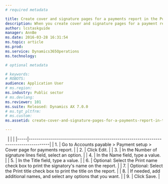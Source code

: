 ```yaml
---
# required metadata

title: Create cover and signature pages for a payments report in the Public sector
description: When you create cover and signature pages for a payment report, you can specify what information should appear. This includes, for example, the names and titles of the people who should approve the proposed payments. This procedure was created using the PSUS demo company data in the public sector partition.
author: lcstaskguide
manager: AnnBe
ms.date: 2016-03-28 16:31:54
ms.topic: article
ms.prod: 
ms.service: Dynamics365Operations
ms.technology: 

# optional metadata

# keywords: 
# ROBOTS: 
audience: Application User
# ms.region: 
ms.industry: Public sector
# ms.devlang: 
ms.reviewer: 101
ms.suite: Released: Dynamics AX 7.0.0
# ms.tgt_pltfrm: 
# ms.custom: 
ms.assetid: create-cover-and-signature-pages-for-a-payments-report-in-the-public-sector

---
```


 
|     |                                                                                        |
|-----|----------------------------------------------------------------------------------------|
| 1.  | Go to Accounts payable &gt; Payment setup &gt; Cover page for payments report.         |
| 2.  | Click Edit.                                                                            |
| 3.  | In the Number of signature lines field, select an option.                              |
| 4.  | In the Name field, type a value.                                                       |
| 5.  | In the Title field, type a value.                                                      |
| 6.  | Optional: Select the Print name check box to print the signatory's name on the report. |
| 7.  | Optional: Select the Print title check box to print the title on the report.           |
| 8.  | If needed, add additional names, and select any options that you want.                 |
| 9.  | Click Save.                                                                            |




